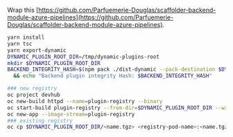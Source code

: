 
Wrap this 
[https://github.com/Parfuemerie-Douglas/scaffolder-backend-module-azure-pipelines](https://github.com/Parfuemerie-Douglas/scaffolder-backend-module-azure-pipelines).

```bash
yarn install
yarn tsc
yarn export-dynamic
DYNAMIC_PLUGIN_ROOT_DIR=/tmp/dynamic-plugins-root 
mkdir $DYNAMIC_PLUGIN_ROOT_DIR
BACKEND_INTEGRITY_HASH=$(npm pack ./dist-dynamic --pack-destination $DYNAMIC_PLUGIN_ROOT_DIR --json | jq -r '.[0].integrity')  \
  && echo "Backend plugin integrity Hash: $BACKEND_INTEGRITY_HASH"

### new registry
oc project devhub
oc new-build httpd --name=plugin-registry --binary
oc start-build plugin-registry --from-dir=$DYNAMIC_PLUGIN_ROOT_DIR --wait
oc new-app --image-stream=plugin-registry
### existing registry
oc cp $DYNAMIC_PLUGIN_ROOT_DIR/<name.tgz> <registry-pod-name>:<name.tgz>
```